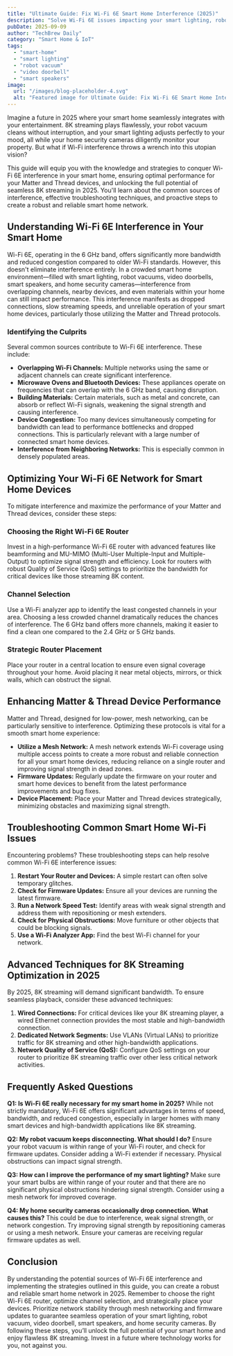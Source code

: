 ```yaml
---
title: "Ultimate Guide: Fix Wi-Fi 6E Smart Home Interference (2025)"
description: "Solve Wi-Fi 6E issues impacting your smart lighting, robot vacuum, and video doorbell.  Optimize Matter & Thread for seamless 8K streaming in 2025.  Read our expert guide today!"
pubDate: 2025-09-09
author: "TechBrew Daily"
category: "Smart Home & IoT"
tags:
  - "smart-home"
  - "smart lighting"
  - "robot vacuum"
  - "video doorbell"
  - "smart speakers"
image:
  url: "/images/blog-placeholder-4.svg"
  alt: "Featured image for Ultimate Guide: Fix Wi-Fi 6E Smart Home Interference (2025)"
---
```


Imagine a future in 2025 where your smart home seamlessly integrates with your entertainment.  8K streaming plays flawlessly, your robot vacuum cleans without interruption, and your smart lighting adjusts perfectly to your mood, all while your home security cameras diligently monitor your property.  But what if Wi-Fi interference throws a wrench into this utopian vision?


This guide will equip you with the knowledge and strategies to conquer Wi-Fi 6E interference in your smart home, ensuring optimal performance for your Matter and Thread devices, and unlocking the full potential of seamless 8K streaming in 2025. You'll learn about the common sources of interference, effective troubleshooting techniques, and proactive steps to create a robust and reliable smart home network.


## Understanding Wi-Fi 6E Interference in Your Smart Home

Wi-Fi 6E, operating in the 6 GHz band, offers significantly more bandwidth and reduced congestion compared to older Wi-Fi standards.  However, this doesn't eliminate interference entirely.  In a crowded smart home environment—filled with smart lighting, robot vacuums, video doorbells, smart speakers, and home security cameras—interference from overlapping channels, nearby devices, and even materials within your home can still impact performance.  This interference manifests as dropped connections, slow streaming speeds, and unreliable operation of your smart home devices, particularly those utilizing the Matter and Thread protocols.


### Identifying the Culprits

Several common sources contribute to Wi-Fi 6E interference.  These include:

* **Overlapping Wi-Fi Channels:**  Multiple networks using the same or adjacent channels can create significant interference.
* **Microwave Ovens and Bluetooth Devices:**  These appliances operate on frequencies that can overlap with the 6 GHz band, causing disruption.
* **Building Materials:**  Certain materials, such as metal and concrete, can absorb or reflect Wi-Fi signals, weakening the signal strength and causing interference.
* **Device Congestion:**  Too many devices simultaneously competing for bandwidth can lead to performance bottlenecks and dropped connections.  This is particularly relevant with a large number of connected smart home devices.
* **Interference from Neighboring Networks:**  This is especially common in densely populated areas.


## Optimizing Your Wi-Fi 6E Network for Smart Home Devices

To mitigate interference and maximize the performance of your Matter and Thread devices, consider these steps:


### Choosing the Right Wi-Fi 6E Router

Invest in a high-performance Wi-Fi 6E router with advanced features like beamforming and MU-MIMO (Multi-User Multiple-Input and Multiple-Output) to optimize signal strength and efficiency.  Look for routers with robust Quality of Service (QoS) settings to prioritize the bandwidth for critical devices like those streaming 8K content.


### Channel Selection

Use a Wi-Fi analyzer app to identify the least congested channels in your area.  Choosing a less crowded channel dramatically reduces the chances of interference. The 6 GHz band offers more channels, making it easier to find a clean one compared to the 2.4 GHz or 5 GHz bands.


### Strategic Router Placement

Place your router in a central location to ensure even signal coverage throughout your home.  Avoid placing it near metal objects, mirrors, or thick walls, which can obstruct the signal.


## Enhancing Matter & Thread Device Performance

Matter and Thread, designed for low-power, mesh networking, can be particularly sensitive to interference. Optimizing these protocols is vital for a smooth smart home experience:

* **Utilize a Mesh Network:**  A mesh network extends Wi-Fi coverage using multiple access points to create a more robust and reliable connection for all your smart home devices, reducing reliance on a single router and improving signal strength in dead zones.
* **Firmware Updates:**  Regularly update the firmware on your router and smart home devices to benefit from the latest performance improvements and bug fixes.
* **Device Placement:**  Place your Matter and Thread devices strategically, minimizing obstacles and maximizing signal strength.


## Troubleshooting Common Smart Home Wi-Fi Issues

Encountering problems?  These troubleshooting steps can help resolve common Wi-Fi 6E interference issues:

1. **Restart Your Router and Devices:**  A simple restart can often solve temporary glitches.
2. **Check for Firmware Updates:** Ensure all your devices are running the latest firmware.
3. **Run a Network Speed Test:** Identify areas with weak signal strength and address them with repositioning or mesh extenders.
4. **Check for Physical Obstructions:**  Move furniture or other objects that could be blocking signals.
5. **Use a Wi-Fi Analyzer App:**  Find the best Wi-Fi channel for your network.


##  Advanced Techniques for 8K Streaming Optimization in 2025

By 2025, 8K streaming will demand significant bandwidth. To ensure seamless playback, consider these advanced techniques:

1. **Wired Connections:** For critical devices like your 8K streaming player, a wired Ethernet connection provides the most stable and high-bandwidth connection.
2. **Dedicated Network Segments:** Use VLANs (Virtual LANs) to prioritize traffic for 8K streaming and other high-bandwidth applications.
3. **Network Quality of Service (QoS):** Configure QoS settings on your router to prioritize 8K streaming traffic over other less critical network activities.


## Frequently Asked Questions

**Q1:  Is Wi-Fi 6E really necessary for my smart home in 2025?**  While not strictly mandatory, Wi-Fi 6E offers significant advantages in terms of speed, bandwidth, and reduced congestion, especially in larger homes with many smart devices and high-bandwidth applications like 8K streaming.

**Q2: My robot vacuum keeps disconnecting.  What should I do?** Ensure your robot vacuum is within range of your Wi-Fi router, and check for firmware updates.  Consider adding a Wi-Fi extender if necessary.  Physical obstructions can impact signal strength.

**Q3:  How can I improve the performance of my smart lighting?** Make sure your smart bulbs are within range of your router and that there are no significant physical obstructions hindering signal strength. Consider using a mesh network for improved coverage.

**Q4: My home security cameras occasionally drop connection. What causes this?**  This could be due to interference, weak signal strength, or network congestion.  Try improving signal strength by repositioning cameras or using a mesh network.  Ensure your cameras are receiving regular firmware updates as well.


## Conclusion

By understanding the potential sources of Wi-Fi 6E interference and implementing the strategies outlined in this guide, you can create a robust and reliable smart home network in 2025.  Remember to choose the right Wi-Fi 6E router, optimize channel selection, and strategically place your devices.  Prioritize network stability through mesh networking and firmware updates to guarantee seamless operation of your smart lighting, robot vacuum, video doorbell, smart speakers, and home security cameras.  By following these steps, you’ll unlock the full potential of your smart home and enjoy flawless 8K streaming.  Invest in a future where technology works for you, not against you.
